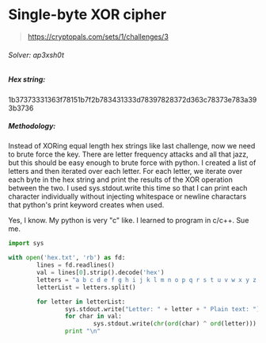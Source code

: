 Single-byte XOR cipher
=====

> https://cryptopals.com/sets/1/challenges/3

###### Solver: ap3xsh0t

##### Hex string:
1b37373331363f78151b7f2b783431333d78397828372d363c78373e783a393b3736

##### Methodology:
Instead of XORing equal length hex strings like last challenge, now we need to brute force the key. There are letter frequency attacks and all that jazz, but this should be easy enough to brute force with python. I created a list of letters and then iterated over each letter. For each letter, we iterate over each byte in the hex string and print the results of the XOR operation between the two. I used sys.stdout.write this time so that I can print each character individually without injecting whitespace or newline charactars that python's print keyword creates when used.

Yes, I know. My python is very "c" like. I learned to program in c/c++. Sue me.

``` python
import sys

with open('hex.txt', 'rb') as fd:
        lines = fd.readlines()
        val = lines[0].strip().decode('hex')
        letters = "a b c d e f g h i j k l m n o p q r s t u v w x y z A B C D E F G H I J K L M N O P Q R S T U V W X Y Z"
        letterList = letters.split()

        for letter in letterList:
                sys.stdout.write("Letter: " + letter + " Plain text: ")
                for char in val:
                        sys.stdout.write(chr(ord(char) ^ ord(letter)))
                print "\n"

```
